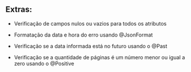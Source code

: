 ## Extras:

- Verificação de campos nulos ou vazios para todos os atributos

- Formatação da data e hora do erro usando @JsonFormat

- Verificação se a data informada está no futuro usando o @Past

- Verificação se a quantidade de páginas é um número menor ou igual a zero usando o @Positive
